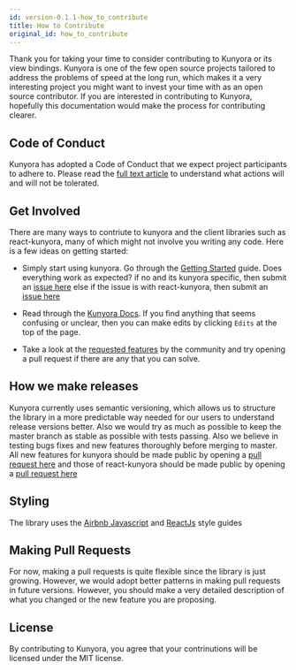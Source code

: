 ```yaml
---
id: version-0.1.1-how_to_contribute
title: How to Contribute
original_id: how_to_contribute
---
```


Thank you for taking your time to consider contributing to Kunyora or its view bindings. Kunyora is one of the few open source projects tailored to address the problems of speed at the long run, which makes it a very interesting project you might want to invest your time with as an open source contributor. If you are interested in contributing to Kunyora, hopefully this documentation would make the process for contributing clearer.

## Code of Conduct

Kunyora has adopted a Code of Conduct that we expect project participants to adhere to. Please read the [full text article](https://github.com/kunyora/react-kunyora/blob/master/CODE_OF_CONDUCT.md) to understand what actions will and will not be tolerated.

## Get Involved

There are many ways to contriute to kunyora and the client libraries such as react-kunyora, many of which might not involve you writing any code. Here is a few ideas on getting started:

* Simply start using kunyora. Go through the [Getting Started](getting_started.md) guide. Does everything work as expected? if no and its kunyora specific, then submit an [issue here](https://github.com/kunyora/kunyora/issues) else if the issue is with react-kunyora, then submit an [issue here](https://github.com/kunyora/react-kunyora/issues)

* Read through the [Kunyora Docs](https://kunyora.github.io/kunyora). If you find anything that seems confusing or unclear, then you can make edits by clicking `Edits` at the top of the page.

* Take a look at the [requested features](todos.md) by the community and try opening a pull request if there are any that you can solve.

## How we make releases

Kunyora currently uses semantic versioning, which allows us to structure the library in a more predictable way needed for our users to understand release versions better. Also we would try as much as possible to keep the master branch as stable as possible with tests passing. Also we believe in testing bugs fixes and new features thoroughly before merging to master. All new features for kunyora should be made public by opening a [pull request here](https://github.com/kunyora/kunyora/pulls) and those of react-kunyora should be made public by opening a [pull request here](https://github.com/kunyora/react-kunyora/pulls)

## Styling

The library uses the [Airbnb Javascript](<(https://github.com/airbnb/javascript/blob/master/README.md)>) and [ReactJs](https://github.com/airbnb/javascript/blob/master/react/README.md) style guides

## Making Pull Requests

For now, making a pull requests is quite flexible since the library is just growing. However, we would adopt better patterns in making pull requests in future versions. However, you should make a very detailed description of what you changed or the new feature you are proposing.

## License

By contributing to Kunyora, you agree that your contrinutions will be licensed under the MIT license.
